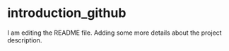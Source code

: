 # introduction_github

I am editing the README file. Adding some more details about the project description.
